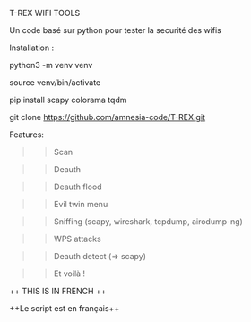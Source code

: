 T-REX WIFI TOOLS


Un code basé sur python pour tester la securité des wifis

Installation : 

python3 -m venv venv

source venv/bin/activate

pip install scapy colorama tqdm


git clone https://github.com/amnesia-code/T-REX.git


Features:
  
  >>Scan
  
  >>Deauth
  
  >>Deauth flood
  
  >>Evil twin menu
  
  >>Sniffing (scapy, wireshark, tcpdump, airodump-ng)
  
  >>WPS attacks

  >>Deauth detect (=> scapy)
  
  >>Et voilà !




++ THIS IS IN FRENCH ++

++Le script est en français++
